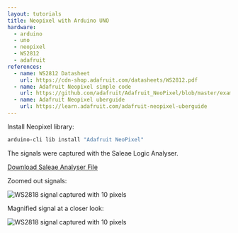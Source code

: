 ```yaml
---
layout: tutorials
title: Neopixel with Arduino UNO
hardware:
  - arduino
  - uno
  - neopixel
  - WS2812
  - adafruit
references:
  - name: WS2812 Datasheet
    url: https://cdn-shop.adafruit.com/datasheets/WS2812.pdf
  - name: Adafruit Neopixel simple code
    url: https://github.com/adafruit/Adafruit_NeoPixel/blob/master/examples/simple/simple.ino
  - name: Adafruit Neopixel uberguide
    url: https://learn.adafruit.com/adafruit-neopixel-uberguide
---
```


Install Neopixel library:

```sh
arduino-cli lib install "Adafruit NeoPixel"
```

The signals were captured with the Saleae Logic Analyser.

<a href="https://github.com/hutscape/hutscape.github.io/tree/master/{{page.path | replace:'.md',''}}/WS2818_Arduino_UNO.sal" class="button is-primary">Download Saleae Analyser File</a>

Zoomed out signals:

<img src="{{ site.url }}/assets/images/tutorials/neopixel-ws2812-signal-zoomed-out.png" alt="WS2818 signal captured with 10 pixels">

Magnified signal at a closer look:

<img src="{{ site.url }}/assets/images/tutorials/neopixel-ws2812-signal-zoomed-in.png" alt="WS2818 signal captured with 10 pixels">
